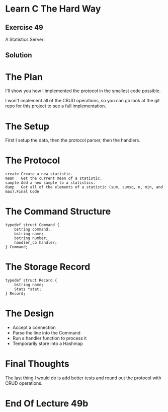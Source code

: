 Learn C The Hard Way
=======

Exercise 49
----

A Statistics Server:

Solution
----



The Plan
====

I'll show you how I implemented the protocol in the smallest code possible.

I won't implement all of the CRUD operations, so you can go look at the 
git repo for this project to see a full implementation.



The Setup
====

First I setup the data, then the protocol parser, then the handlers.



The Protocol
====

    create Create a new statistic.
    mean   Get the current mean of a statistic.
    sample Add a new sample to a statistics.
    dump   Get all of the elements of a statistic (sum, sumsq, n, min, and max).Final Code



The Command Structure
====

    typedef struct Command {
        bstring command;
        bstring name;
        bstring number;
        handler_cb handler;
    } Command;



The Storage Record
====

    typedef struct Record {
        bstring name;
        Stats *stat;
    } Record;



The Design
====

* Accept a connection
* Parse the line into the Command
* Run a handler function to process it
* Temporarily store into a Hashmap



Final Thoughts
====

The last thing I would do is add better tests and round out the protocol with CRUD operations.



End Of Lecture 49b
=====


